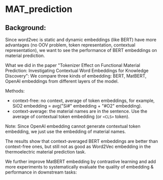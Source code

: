 # MAT_prediction
## Background:
Since word2vec is static and dynamic embeddings (like BERT) have more advantages (no OOV problem, token representation, contextual representation), we want to see the performance of BERT embeddings on material prediction.

What we did in the paper "Tokenizer Effect on Functional Material Prediction: Investigating Contextual Word Embeddings for Knowledge Discovery": We compare three kinds of embedding: BERT, MatBERT, OpenAI embeddings from different layers of the model.

Methods: 
- context-free: no context, average of token embeddings, for example, SiO2 embedding = avg("Si#" embedding + "#O2" embedding).
- context-average: the material names are in the sentence. Use the average of contextual token embedding (or `<CLS>` token).

Note: Since OpenAI embedding cannot generate contextual token embedding, we just use the embedding of material names.

The results show that context-averaged BERT embeddings are better than context-free ones, but still not as good as Word2Vec embedding in the thermoelectric material prediction task.

We further improve MatBERT embedding by contrastive learning and add more experiments to systematically evaluate the quality of embedding & performance in downstream tasks:






